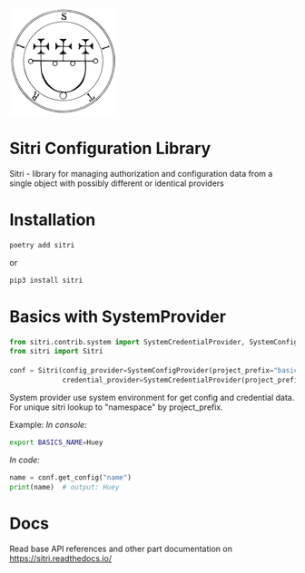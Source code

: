 ![Sitri](docs/_static/logo.gif#center)

#  Sitri Configuration Library

Sitri - library for managing authorization and configuration data from a single object with possibly different or identical providers

#  Installation

```bash
poetry add sitri
```

or
```bash
pip3 install sitri
```

# Basics with SystemProvider

```python
from sitri.contrib.system import SystemCredentialProvider, SystemConfigProvider
from sitri import Sitri

conf = Sitri(config_provider=SystemConfigProvider(project_prefix="basics"),
             credential_provider=SystemCredentialProvider(project_prefix="basics"))
```
System provider use system environment for get config and credential data. For unique sitri lookup to "namespace" by project_prefix.

Example:
*In console:*
```bash
export BASICS_NAME=Huey
```
*In code:*
```python
name = conf.get_config("name")
print(name)  # output: Huey
```

#  Docs
Read base API references and other part documentation on https://sitri.readthedocs.io/
